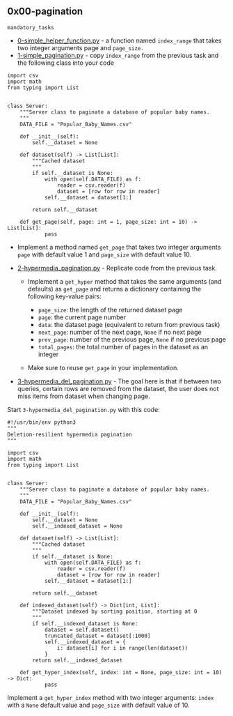 ## 0x00-pagination

`mandatory_tasks`

* [0-simple_helper_function.py](https://github.com/j88moja-code/alx-backend/blob/main/0x00-pagination/0-simple_helper_function.py) - a function named `index_range` that takes two integer arguments page and `page_size.`
* [1-simple_pagination.py](https://github.com/j88moja-code/alx-backend/blob/main/0x00-pagination/1-simple_pagination.py) - copy `index_range` from the previous task and the following class into your code
```
import csv
import math
from typing import List


class Server:
    """Server class to paginate a database of popular baby names.
    """
    DATA_FILE = "Popular_Baby_Names.csv"

    def __init__(self):
        self.__dataset = None

    def dataset(self) -> List[List]:
        """Cached dataset
        """
        if self.__dataset is None:
            with open(self.DATA_FILE) as f:
                reader = csv.reader(f)
                dataset = [row for row in reader]
            self.__dataset = dataset[1:]

        return self.__dataset

    def get_page(self, page: int = 1, page_size: int = 10) -> List[List]:
            pass
```
* Implement a method named `get_page` that takes two integer arguments `page` with default value 1 and `page_size` with default value 10.
* [2-hypermedia_pagination.py](https://github.com/j88moja-code/alx-backend/blob/main/0x00-pagination/2-hypermedia_pagination.py) - Replicate code from the previous task.

	* Implement a `get_hyper` method that takes the same arguments (and defaults) as `get_page` and returns a dictionary containing the following key-value pairs:

		* `page_size`: the length of the returned dataset page
		* `page`: the current page number
		* `data`: the dataset page (equivalent to return from previous task)
		* `next_page`: number of the next page, `None` if no next page
		* `prev_page`: number of the previous page, `None` if no previous page
		* `total_pages`: the total number of pages in the dataset as an integer
	* Make sure to reuse `get_page` in your implementation.
* [3-hypermedia_del_pagination.py](https://github.com/j88moja-code/alx-backend/blob/main/0x00-pagination/3-hypermedia_del_pagination.py) - The goal here is that if between two queries, certain rows are removed from the dataset, the user does not miss items from dataset when changing page.

Start `3-hypermedia_del_pagination.py` with this code:
```
#!/usr/bin/env python3
"""
Deletion-resilient hypermedia pagination
"""

import csv
import math
from typing import List


class Server:
    """Server class to paginate a database of popular baby names.
    """
    DATA_FILE = "Popular_Baby_Names.csv"

    def __init__(self):
        self.__dataset = None
        self.__indexed_dataset = None

    def dataset(self) -> List[List]:
        """Cached dataset
        """
        if self.__dataset is None:
            with open(self.DATA_FILE) as f:
                reader = csv.reader(f)
                dataset = [row for row in reader]
            self.__dataset = dataset[1:]

        return self.__dataset

    def indexed_dataset(self) -> Dict[int, List]:
        """Dataset indexed by sorting position, starting at 0
        """
        if self.__indexed_dataset is None:
            dataset = self.dataset()
            truncated_dataset = dataset[:1000]
            self.__indexed_dataset = {
                i: dataset[i] for i in range(len(dataset))
            }
        return self.__indexed_dataset

    def get_hyper_index(self, index: int = None, page_size: int = 10) -> Dict:
            pass
```
Implement a `get_hyper_index` method with two integer arguments: `index` with a `None` default value and `page_size` with default value of 10.

